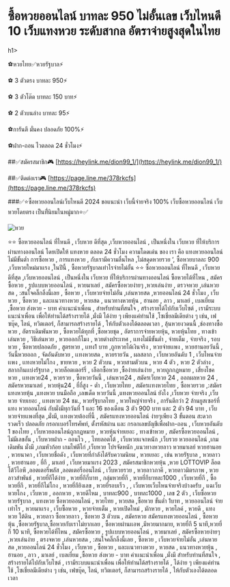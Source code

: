 <h1>ซื้อหวยออนไลน์ บาทละ 950 ไม่อั้นเลข เว็บไหนดี 10 เว็บแทงหวย ระดับสากล อัตราจ่ายสูงสุดในไทย</h1>h1>

⚽หวยไทย✅หวยรัฐบาล⚡

⚽ 3 ตัวตรง บาทละ 950⚡

⚽ 3 ตัวโต๊ด บาทละ 150 บาท⚡

⚽ 2 ตัวบนล่าง บาทละ 95⚡

⚽การันตี มั่นคง ปลอดภัย 100%⚡

⚽ฝาก-ถอน ไวตลอด 24 ชั่วโมง⚡

##✅สมัครสมาชิก🎮 [https://heylink.me/dion99_1/](https://heylink.me/dion99_1/)

##✅ติดต่อเรา🎮 [https://page.line.me/378rkcfs](https://page.line.me/378rkcfs)

###✅⭐️ซื้อหวยออนไลน์เว็บไหนดี 2024 ขอแนะนำ เว็บนี้จ่ายจริง 100% เว็บซื้อหวยออนไลน์ เว็บหวยโดยตรง เป็นที่่นิยมในหมู่มาก⭐️✅

![หวย](https://github.com/user-attachments/assets/5393862d-5409-4bf8-b56a-ef6a7132d768)


⭐⭐ ซื้อหวยออนไลน์ ที่ไหนดี , เว็บหวย ดีที่สุด ,เว็บหวยออนไลน์ , เป็นหนึ่งใน เว็บหวย ที่ให้บริการผ่านทางออนไลน์ โดยเปิดให้ แทงหวย ตลอด 24 ชั่วโมง ความโดดเด่น ของ เรา คือ แทงหวยออนไลน์ ไม่มีขั้นต่ำ การซื้อหวย , การแทงหวย , กับเรามีความลื่นไหล ,ไม่สดุดหวยรวย ‘, ซื้อหวยบาลละ 900 ,เว็บหวยใหม่มาเเรง ,ในปีนี้ , ซื้อหวยรัฐบาลเท่าไรจ่ายไม่อั้น
⭐⭐ ซื้อหวยออนไลน์ ที่ไหนดี , เว็บหวย ดีที่สุด ,เว็บหวยออนไลน์ , เป็นหนึ่งใน เว็บหวย ที่ให้บริการผ่านทางออนไลน์ ซื้อหวยได้ที่ไหน , สมัครซื้อหวย , รูปเเบบหวยออนไลน์ , หวยมาเลย์ , สมัครซื้อหวยง่ายๆ ,หวยเล่นง่าย , ตรวจหวย ,เล่นหวยสด , :สนใจคลิ๊กลิ้งนี้เลย , ซื้อหวย , เว็บหวยจ่ายไม่อั่น ,เล่นหวยสด ,หวยออนไลน์ 24 ชั่วโมง , เว็บหวย , ซื้อหวย , และเเนวทางหวย , หวยสด , แนวทางหวยหุ้น , ฮานอย , ลาว , มาเลย์ , เบลเยี่ยม ,ซื้อหวย ส่งหวย - บาท ค่าเเนะนำเพื่อน , สำหรับท่านที่สนใจ , สร้างรายได้ไปกับเว็บไซต์ , เรามีระบบแนะนำเพื่อน เพื่อให้ท่านได้สร้างรายได้ ,มั่งมี ได้ง่าย ๆ เพียงแค่ท่านใช้ ,โซเชี่ยลมีเดียต่าง ๆ เช่น, เฟซบุ๊ค, ไลน์, ทวิตเตอร์, ก็สามารถสร้างรายได้ , ให้กับตัวเองได้ตลอดเวลา , ลุ้นหวยงวดนนี้ ,ช่องทางซื้อหวย , อัตราเดิมพันหวย , ซื้อหวยได้ทุกที่ ,ซื้อหวยชุด , อัตราการจ่ายหวยหุ้น, หวยหุ้นไทย , ทางเข้าเล่นหวย , วิธีเล่นหวย , หวยออกกี่โมง , หวยต่างประเทศ , เเทงไม่มีขั้นต่ำ , จ่ายเต็ม , จ่ายจริง , รอบหวย , ซื้อหวยปลอดภัย , สูตรหวย , เเทง1 บาท ,ถูกหวยได้เงินจริง , หวยจ่ายเเพง , หวยฮานอยวันนี้ , วันนี้หวยออก , จัดอันดับหวย , เเทงหวยสด , หวยรายวัน , ผลสลาก , เว็บหวยอันดับ 1 , เว็บไหนจ่ายเเพง , เเทงหวยไม่โกง , ขายหวย , หวย 2 ตัวบน , หวยสามตัวบน , หวย 4 ตัว , หวย 2 ตัวล่าง , สลากกินเเบ่งรัฐบาล , หวยล็อตเตอร์รี่ , เลือกซื้อหวย ,ซื้อง่ายเล่นง่าย , หวยถูกกฎหมาย , เสี่ยงโชคหวย , เเทงหวย24 , หวยรวย , ซื้อหวยวันนี้ , เล่นหวย24 , สมัครเว็บหวย 24 , ออกผลหวย 24 , สมัครหวยมาเลย์ , หวยหุ้น24 , ยี่กี่สูง - ต่ำ , เว็บหวยไทย , สมัครเเทงหวยไทย , ซื้อหวยรวย ,:สมัครแทงหวยหุ้น ,แทงหวย บนมือถือ ,เลขเด็ด หวยวันนี้ ,แทงหวยออนไลน์ ยังไง ,เว็บหวย จ่ายจริง ,เว็บหวย จ่ายเยอะ , เเทงหวย 24 ชม., หวยรัฐบาลไทย , หวยใหญ่จ่ายจริง , การันตีกว่า 2 ล้านยูสเซอร์ที่ แทง หวยออนไลน์ กับมั่งมีทุกวันที่ 1 และ 16 ของเดือน 3 ตัว 900 บาท และ 2 ตัว 94 บาท , เว็บหวยจ่ายเเพงที่สุด ,มั่งมี, เเทงหวยต้องที่นี้ , สมัครแทงหวยออนไลน์ ง่ายๆเพียง 3 ขั้นตอน สะดวก รวดเร็ว ปลอดภัย กรอกเบอร์โทรศัพท์, ตั้งรหัสผ่าน และ กรอกเลขบัญชีเพื่อฝาก-ถอน , เว็บหวยอันดับ 1 ของไทย , เว็บหวยออนไลน์ถูกกฎหมาย , หวยหุ้นจ่ายเยอะ , ทางเข้าหวย , สมัครซื้อหวยออนไลน์ , ไม่มีเลขอั้น , เว็บหวยฝาก - ถอนไว , , ไทยลอตโต้ , เว็บหวยเเจกหนัก ,เว็บรวย หวยออนไลน์ ,เกมเดิมพัน มั่งมี ,เกมหัวก้อย เกมไพ่ตีไก่ ,เว็บหวย โปรจัดหนัก ,แนวทางหวยลาว หวยมาเลย์ หวยฮานอย , หวยนาคา , เว็บหวยชื่อดัง , เว็บหวยที่กำลังได้รับความนิยม , หวยเยอะ , เช่น หวยรัฐบาล , หวยลาว , หวยฮานอย , ยี่กี , มาเลย์ , เว็บหวยมาเเรง 2023 , สมัครสมาชิกหวยหุ้น ,หวย LOTTOVIP ล็อตโต้วีไอพี ,ลอตเตอรี่พลัส ,ลอตเตอรี่ออนไลน์ , เว็บหวยรวย , หวยลาวภาคี , หวยลาวมิตรภาพ , หวยลาวสำพันธ์ , หวยยี่กีได้ง่าย , หวยยี่กีกี่บาท , กลุ่มหวยยี่กี , หวยยี่กีบาทละ1000 , เว็บหวยยี่กี , ซื้อหวยยี่กี , หวยยี่กีไม่โกง , หวยยี่กียิงเลข , หวยยี่รอบเร็ว , , เว็บหวยเว็บไหนจ่ายจริงบ้างครับ , แฉเว็บหวยโกง , เว็บหวย , ออกหวย , หวยดีไหม , บาทละ900 , บาทละ1000 , เลข 2 ตัว , เว็บซื้อหวย หวยรัฐบาล , แทงหวย ซื้อหวยออนไลน์ , หวยไทย , หวยสด ,ซื้อหวย ขั้นต่ำ 1บาท , หวยออนไลน์ จ่ายเท่าไร , หวยมาเเรง , เว็บซื้อหวย , หวยจ่ายเต็ม , หวยเปิดใหม่ , มักหวย , หวยไลค์ , หวยดี , แทงหวย ใต้ดิน , หวยลาว ซื้อหวยลาว , ซื้อหวย 3 ตัวบน , สมัครหวย สมัครแทงหวยออนไลน์ , ซื้อหวยหุ้น ,ซื้อหวยรัฐบาล,ซื้อหวยกับเราไม่ยากเลย , ซื้อหวยผ่านเเอพ ,มีหวยมากมาย, หวยยี่กี 5 นาที,หวยยี่กี 10 นาที, ซื้อหวยได้ที่ไหน , สมัครซื้อหวย , รูปเเบบหวยออนไลน์ , หวยมาเลย์ , สมัครซื้อหวยง่ายๆ ,หวยเล่นง่าย , ตรงจหวย ,เล่นหวยสด , :สนใจคลิ๊กลิ้งนี้เลย , ซื้อหวย , เว็บหวยจ่ายไม่อั่น ,เล่นหวยสด ,หวยออนไลน์ 24 ชั่วโมง , เว็บหวย , ซื้อหวย , และเเนวทางหวย , หวยสด , แนวทางหวยหุ้น , ฮานอย , ลาว , มาเลย์ , เบลเยี่ยม ,ซื้อหวย ส่งหวย - บาท ค่าเเนะนำเพื่อน ,มั่งมี สำหรับท่านที่สนใจ , สร้างรายได้ไปกับเว็บไซต์ , เรามีระบบแนะนำเพื่อน เพื่อให้ท่านได้สร้างรายได้ , ได้ง่าย ๆ เพียงแค่ท่านใช้ ,โซเชี่ยลมีเดียต่าง ๆ เช่น, เฟซบุ๊ค, ไลน์, ทวิตเตอร์, ก็สามารถสร้างรายได้ , ให้กับตัวเองได้ตลอดเวลา
